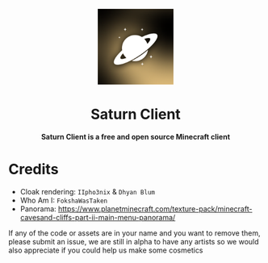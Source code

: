 <p align="center">
  <img src="src/main/resources/assets/saturnclient/icon.png" alt="OSUI" width="150px"/>
</p>

<h1 align="center">Saturn Client</h1>

<p align="center">
  <b>Saturn Client is a free and open source Minecraft client</b>
</p>

# Credits

- Cloak rendering: `IIpho3nix` & `Dhyan Blum`
- Who Am I: `FokshaWasTaken`
- Panorama: https://www.planetminecraft.com/texture-pack/minecraft-cavesand-cliffs-part-ii-main-menu-panorama/

If any of the code or assets are in your name and you want to remove them, please submit an issue, we are still in alpha to have any artists so we would also appreciate if you could help us make some cosmetics
